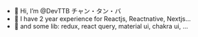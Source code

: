 - 👋 Hi, I’m @DevTTB チャン・タン・バ
- 👀 I have 2 year experience for Reactjs, Reactnative, Nextjs...                                                                                            
- 🌱 and some lib: redux, react query, material ui, chakra ui, ...
